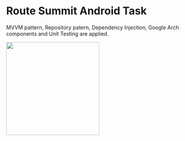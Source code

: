# Route Summit Android Task

MVVM pattern, Repository patern, Dependency Injection, Google Arch components and Unit Testing are applied.


<img src="https://github.com/user-attachments/assets/f150091f-a121-4245-9bcf-2fbb15822e95" width="250" />
